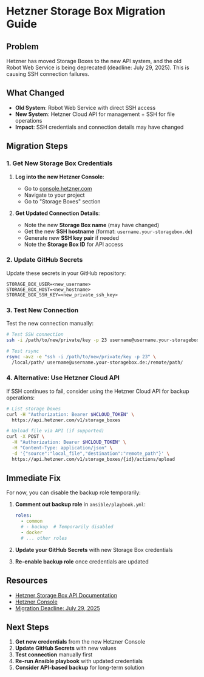 # Hetzner Storage Box Migration Guide

## Problem
Hetzner has moved Storage Boxes to the new API system, and the old Robot Web Service is being deprecated (deadline: July 29, 2025). This is causing SSH connection failures.

## What Changed
- **Old System**: Robot Web Service with direct SSH access
- **New System**: Hetzner Cloud API for management + SSH for file operations
- **Impact**: SSH credentials and connection details may have changed

## Migration Steps

### 1. Get New Storage Box Credentials

1. **Log into the new Hetzner Console**:
   - Go to [console.hetzner.com](https://console.hetzner.com)
   - Navigate to your project
   - Go to "Storage Boxes" section

2. **Get Updated Connection Details**:
   - Note the new **Storage Box name** (may have changed)
   - Get the new **SSH hostname** (format: `username.your-storagebox.de`)
   - Generate new **SSH key pair** if needed
   - Note the **Storage Box ID** for API access

### 2. Update GitHub Secrets

Update these secrets in your GitHub repository:

```
STORAGE_BOX_USER=<new_username>
STORAGE_BOX_HOST=<new_hostname>
STORAGE_BOX_SSH_KEY=<new_private_ssh_key>
```

### 3. Test New Connection

Test the new connection manually:

```bash
# Test SSH connection
ssh -i /path/to/new/private/key -p 23 username@username.your-storagebox.de

# Test rsync
rsync -avz -e "ssh -i /path/to/new/private/key -p 23" \
  /local/path/ username@username.your-storagebox.de:/remote/path/
```

### 4. Alternative: Use Hetzner Cloud API

If SSH continues to fail, consider using the Hetzner Cloud API for backup operations:

```bash
# List storage boxes
curl -H "Authorization: Bearer $HCLOUD_TOKEN" \
  https://api.hetzner.com/v1/storage_boxes

# Upload file via API (if supported)
curl -X POST \
  -H "Authorization: Bearer $HCLOUD_TOKEN" \
  -H "Content-Type: application/json" \
  -d '{"source":"local_file","destination":"remote_path"}' \
  https://api.hetzner.com/v1/storage_boxes/{id}/actions/upload
```

## Immediate Fix

For now, you can disable the backup role temporarily:

1. **Comment out backup role** in `ansible/playbook.yml`:
   ```yaml
   roles:
     - common
     # - backup  # Temporarily disabled
     - docker
     # ... other roles
   ```

2. **Update your GitHub Secrets** with new Storage Box credentials

3. **Re-enable backup role** once credentials are updated

## Resources

- [Hetzner Storage Box API Documentation](https://docs.hetzner.cloud/reference/hetzner#storage-boxes)
- [Hetzner Console](https://console.hetzner.com)
- [Migration Deadline: July 29, 2025](https://docs.hetzner.com/robot/storage-box/robot-web-service-deprecation)

## Next Steps

1. **Get new credentials** from the new Hetzner Console
2. **Update GitHub Secrets** with new values
3. **Test connection** manually first
4. **Re-run Ansible playbook** with updated credentials
5. **Consider API-based backup** for long-term solution
